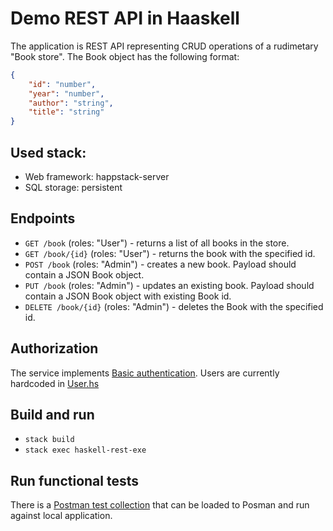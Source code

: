 # Demo REST API in Haaskell

The application is REST API representing CRUD operations of a rudimetary "Book store". The Book object has the following format:
```JSON
{
    "id": "number",
    "year": "number",
    "author": "string",
    "title": "string"
}
```

## Used stack: 
- Web framework: happstack-server
- SQL storage: persistent

## Endpoints
- `GET /book` (roles: "User") - returns a list of all books in the store.
- `GET /book/{id}` (roles: "User") - returns the book with the specified id.
- `POST /book` (roles: "Admin") - creates a new book. Payload should contain a JSON Book object.
- `PUT /book` (roles: "Admin") - updates an existing book. Payload should contain a JSON Book object with existing Book id.
- `DELETE /book/{id}` (roles: "Admin") - deletes the Book with the specified id.

## Authorization
The service implements [Basic authentication](https://en.wikipedia.org/wiki/Basic_access_authentication). Users are currently hardcoded in [User.hs](https://github.com/fleurnoir/haskell-rest/blob/main/src/BookStore/Repository/User.hs)

## Build and run
- `stack build`
- `stack exec haskell-rest-exe`

## Run functional tests
There is a [Postman test collection](https://github.com/fleurnoir/haskell-rest/blob/main/Books.postman_collection.json) that can be loaded to Posman and run against local application.
